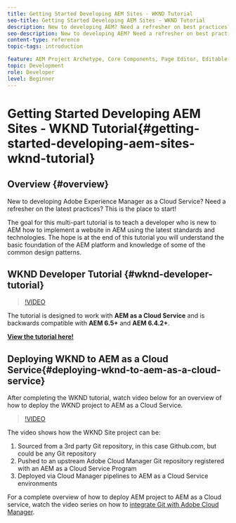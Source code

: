 ```yaml
---
title: Getting Started Developing AEM Sites - WKND Tutorial
seo-title: Getting Started Developing AEM Sites - WKND Tutorial
description: New to developing AEM? Need a refresher on best practices? This is the place to start! The goal for this multi-part tutorial is to teach a developer who is new to AEM how to implement a website in AEM using the latest standards and technologies.
seo-description: New to developing AEM? Need a refresher on best practices? This is the place to start! The goal for this multi-part tutorial is to teach a developer who is new to AEM how to implement a website in AEM using the latest standards and technologies.
content-type: reference
topic-tags: introduction

feature: AEM Project Archetype, Core Components, Page Editor, Editable Templates
topic: Development
role: Developer
level: Beginner
---
```


# Getting Started Developing AEM Sites - WKND Tutorial{#getting-started-developing-aem-sites-wknd-tutorial}

## Overview {#overview}

New to developing Adobe Experience Manager as a Cloud Service? Need a refresher on the latest practices? This is the place to start!

The goal for this multi-part tutorial is to teach a developer who is new to AEM how to implement a website in AEM using the latest standards and technologies. The hope is at the end of this tutorial you will understand the basic foundation of the AEM platform and knowledge of some of the common design patterns.

## WKND Developer Tutorial {#wknd-developer-tutorial}

>[!VIDEO](https://video.tv.adobe.com/v/30476?quality=12&learn=on)

The tutorial is designed to work with **AEM as a Cloud Service** and is backwards compatible with **AEM 6.5+** and **AEM 6.4.2+**.

**[View the tutorial here!](https://experienceleague.adobe.com/docs/experience-manager-learn/getting-started-wknd-tutorial-develop/overview.html)**

## Deploying WKND to AEM as a Cloud Service{#deploying-wknd-to-aem-as-a-cloud-service}

After completing the WKND tutorial, watch video below for an overview of how to deploy the WKND project to AEM as a Cloud Service.

>[!VIDEO](https://video.tv.adobe.com/v/30191?quality=12&learn=on)

The video shows how the WKND Site project can be:

1. Sourced from a 3rd party Git repository, in this case Github.com, but could be any Git repository
2. Pushed to an upstream Adobe Cloud Manager Git repository registered with an AEM as a Cloud Service Program
3. Deployed via Cloud Manager pipelines to AEM as a Cloud Service environments

For a complete overview of how to deploy AEM project to AEM as a Cloud service, watch the video series on how to [integrate Git with Adobe Cloud Manager](https://docs.adobe.com/content/help/en/experience-manager-cloud-manager/using/managing-code/setup-cloud-manager-git-integration.html).
